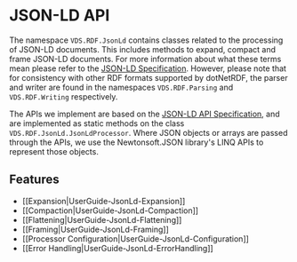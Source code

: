 # JSON-LD API

The namespace `VDS.RDF.JsonLd` contains classes related to the processing of JSON-LD documents. This includes methods to expand, compact and frame JSON-LD documents. For more information about what these terms mean please refer to the [JSON-LD Specification](https://json-ld.org/spec/latest/json-ld/). However, please note that for consistency with other RDF formats supported by dotNetRDF, the parser and writer are found in the namespaces `VDS.RDF.Parsing` and `VDS.RDF.Writing` respectively.

The APIs we implement are based on the [JSON-LD API Specification](https://json-ld.org/spec/latest/json-ld-api/), and are implemented as static methods on the class `VDS.RDF.JsonLd.JsonLdProcessor`. Where JSON objects or arrays are passed through the APIs, we use the Newtonsoft.JSON library's LINQ APIs to represent those objects.

## Features

* [[Expansion|UserGuide-JsonLd-Expansion]]
* [[Compaction|UserGuide-JsonLd-Compaction]]
* [[Flattening|UserGuide-JsonLd-Flattening]]
* [[Framing|UserGuide-JsonLd-Framing]]
* [[Processor Configuration|UserGuide-JsonLd-Configuration]]
* [[Error Handling|UserGuide-JsonLd-ErrorHandling]]
